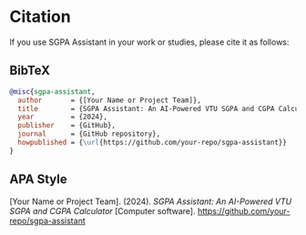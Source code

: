 # Citation

If you use SGPA Assistant in your work or studies, please cite it as follows:

## BibTeX

```bibtex
@misc{sgpa-assistant,
  author       = {[Your Name or Project Team]},
  title        = {SGPA Assistant: An AI-Powered VTU SGPA and CGPA Calculator},
  year         = {2024},
  publisher    = {GitHub},
  journal      = {GitHub repository},
  howpublished = {\url{https://github.com/your-repo/sgpa-assistant}}
}
```

## APA Style

[Your Name or Project Team]. (2024). *SGPA Assistant: An AI-Powered VTU SGPA and CGPA Calculator* [Computer software]. https://github.com/your-repo/sgpa-assistant
